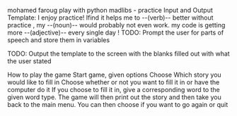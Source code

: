mohamed faroug 
play with python 
madlibs - practice Input and Output
Template:
I enjoy practice! Ifind it helps me to --(verb)-- better
without practice , my --(noun)-- would probably not even  work.
my code is getting more --(adjective)-- every single day !
 TODO: Prompt the user for parts of speech and store them in variables
 
 TODO: Output the template to the screen with the blanks filled out with what the user stated 

How to play the game
Start game, given options
Choose Which story you would like to fill in
Choose whether or not you want to fill it in or have the computer do it
If you choose to fill it in, give a corresponding word to the given word type.
The game will then print out the story and then take you back to the main menu.
You can then choose if you want to go again or quit

